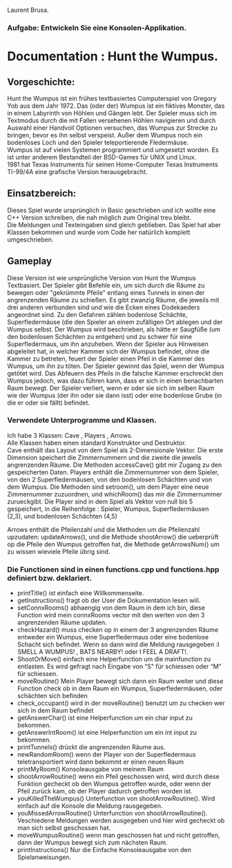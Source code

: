 Laurent Brusa. 

### Aufgabe: Entwickeln Sie eine Konsolen-Applikation.  

# Documentation : Hunt the Wumpus. 

## Vorgeschichte:  
Hunt the Wumpus ist ein frühes textbasiertes Computerspiel von Gregory Yob aus dem Jahr 1972. Das (oder der) Wumpus ist ein fiktives Monster, das in einem Labyrinth von Höhlen und Gängen lebt. Der Spieler muss sich im Textmodus durch die mit Fallen versehenen Höhlen navigieren und durch Auswahl einer Handvoll Optionen versuchen, das Wumpus zur Strecke zu bringen, bevor es ihn selbst verspeist. Außer dem Wumpus noch ein bodenloses Loch und den Spieler teleportierende Fledermäuse.  
Wumpus ist auf vielen Systemen programmiert und umgesetzt worden. Es ist unter anderem Bestandteil der BSD-Games für UNIX und Linux.  
1981 hat Texas Instruments für seinen Home-Computer Texas Instruments TI-99/4A eine grafische Version herausgebracht.  

## Einsatzbereich:  
Dieses Spiel wurde ursprünglich in Basic geschrieben und ich wollte eine C++ Version schreiben, die nah möglich zum Original treu bleibt.  
Die Meldungen und Texteingaben sind gleich geblieben. Das Spiel hat aber Klassen bekommen und wurde vom Code her natürlich komplett umgeschrieben.  

## Gameplay   
  
  
Diese Version ist wie ursprüngliche Version von Hunt the Wumpus Textbasiert. Der Spieler gibt Befehle ein, um sich durch die Räume zu bewegen oder "gekrümmte Pfeile" entlang eines Tunnels in einen der angrenzenden Räume zu schießen. Es gibt zwanzig Räume, die jeweils mit drei anderen verbunden sind und wie die Ecken eines Dodekaeders angeordnet sind. Zu den Gefahren zählen bodenlose Schächte, Superfledermäuse (die den Spieler an einem zufälligen Ort ablegen und der Wumpus selbst. Der Wumpus wird beschrieben, als hätte er Saugfüße (um den bodenlosen Schächten zu entgehen) und zu schwer für eine Superfledermaus, um ihn anzuheben. Wenn der Spieler aus Hinweisen abgeleitet hat, in welcher Kammer sich der Wumpus befindet, ohne die Kammer zu betreten, feuert der Spieler einen Pfeil in die Kammer des Wumpus, um ihn zu töten. Der Spieler gewinnt das Spiel, wenn der Wumpus getötet wird. Das Abfeuern des Pfeils in die falsche Kammer erschreckt den Wumpus jedoch, was dazu führen kann, dass er sich in einen benachbarten Raum bewegt. Der Spieler verliert, wenn er oder sie sich im selben Raum wie der Wumpus (der ihn oder sie dann isst) oder eine bodenlose Grube (in die er oder sie fällt) befindet.

### Verwendete Unterprogramme und Klassen.  
Ich habe 3 Klassen: Cave , Players , Arrows.  
Alle Klassen haben einen standard Konstruktor und Destruktor.  
Cave enthält das Layout von dem Spiel als 2-Dimensionale Vektor. Die erste Dimension speichert die Zimmernummern und die zweite die jeweils angrenzenden Räume. Die Methoden accessCave() gibt mir Zugang zu den gespeicherten Daten.
Players enthält die Zimmernummer von dem Spieler, von den 2 Superfledermäusen, von den bodenlosen Schächten und von dem Wumpus.
Die Methoden sind setroom(), um dem Player eine neue Zimmernummer zuzuordnen, und whichRoom() das mir die Zimmernummer zurueckgibt.
Die Player sind in dem Spiel als Vektor von null bis 5 gespeichert, in die Reihenfolge : Spieler, Wumpus, Superfledermäusen (2,3), und bodenlosen Schächten (4,5)

Arrows enthält die Pfeilenzahl und die Methoden um die Pfeilenzahl upzudaten: updateArrows(), und die Methode shootArrow() die ueberprüft op die Pfeile den Wumpus getroffen hat, die Methode getArrowsNum() um zu wissen wieviele Pfeile übrig sind.

### Die Functionen sind in einen functions.cpp und functions.hpp definiert bzw. deklariert.  
- printTitle() ist einfach eine Willkommenseite.  
- getInstructions() fragt ob der User die Dokumentation lesen will.  
- setConnxRooms() abhaengig von dem Raum in dem ich bin, diese Function wird mein connxRooms vector mit den werten von den 3 angrenzenden Räume updaten.  
- checkHazard() muss checken op in einem der 3 angrenzenden Räume entweder ein Wumpus, eine Superfledermaus oder eine bodenlose Schacht sich befindet. Wenn so dann wird die Meldung rausgegeben :I SMELL A WUMPUS! , BATS NEARBY! oder I FEEL A DRAFT!.  
- ShootOrMove() einfach eine Helperfunction um die mainfunction zu entlasten. Es wird gefragt nach Eingabe von “S” für schiessen oder “M” für schiessen. 
- moveRoutine() Mein Player bewegt sich dann ein Raum weiter und diese Function check ob in dem Raum ein Wumpus, Superfledermäusen, oder schächten sich befinden  
- check_occupant() wird in der moveRoutine() benutzt um zu checken wer sich in dem Raum befindet   
- getAnswerChar() ist eine Helperfunction um ein char input zu bekommen.  
- getAnswerIntRoom() ist eine Helperfunction um ein int input zu bekommen.   
- printTunnels() drückt die angrenzenden Räume aus.  
- newRandomRoom() wenn der Player von der Superfledermaus teletransportiert wird dann bekommt er einen neuen Raum 
- printMyRoom() Konsoleausgabe von meinem Raum   
- shootArrowRoutine() wenn ein Pfeil geschossen wird, wird durch diese Funktion gecheckt ob den Wumpus getroffen wurde, oder wenn der Pfeil zurück kam, ob der Player dadurch getroffen worden ist.  
- youKilledTheWumpus() Unterfunction von shootArrowRoutine(). Wird einfach auf die Konsole die Meldung rausgegeben. 
- youMissedArrowRoutine() Unterfunction von shootArrowRoutine(). Veschiedene Meldungen werden ausgegeben und hier wird gecheckt ob man sich selbst geschossen hat.  
- moveWumpusRoutine() wenn man geschossen hat und nicht getroffen, dann der Wumpus bewegt sich zum nächsten Raum.  
- printInstructions()  Nur die Einfache Konsoleausgabe von den Spielanweisungen.  
